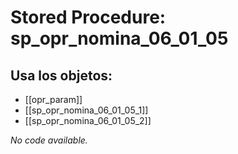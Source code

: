# Stored Procedure: sp_opr_nomina_06_01_05

## Usa los objetos:
- [[opr_param]]
- [[sp_opr_nomina_06_01_05_1]]
- [[sp_opr_nomina_06_01_05_2]]

*No code available.*
